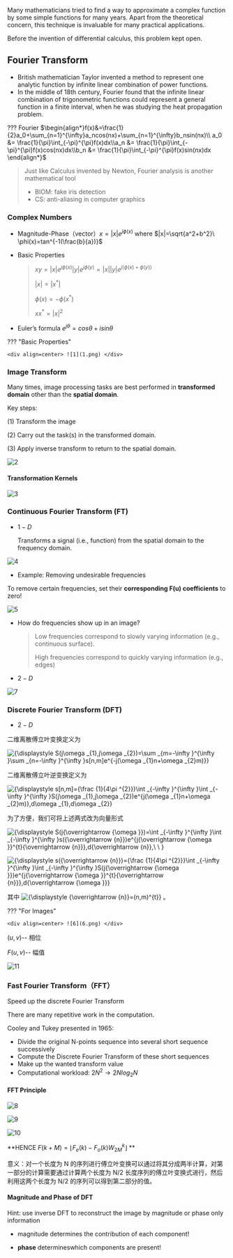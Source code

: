 Many mathematicians tried to find a way to approximate a complex function by some simple functions for many years. Apart from the theoretical concern, this technique is invaluable for many practical applications.

Before the invention of differential calculus, this problem kept open. 

## Fourier Transform

* British mathematician Taylor invented a method to represent one analytic function by infinite linear combination of power functions.
* In the middle of 18th century, Fourier found that the infinite linear combination of trigonometric functions could represent a general function in a finite interval, when he was studying the heat propagation problem.

??? Fourier
    $\begin{align*}f(x)&=\frac{1}{2}a_0+\sum_{n=1}^{\infty}a_ncos(nx)+\sum_{n=1}^{\infty}b_nsin(nx)\\ a_0 &= \frac{1}{\pi}\int_{-\pi}^{\pi}f(x)dx\\a_n &= \frac{1}{\pi}\int_{-\pi}^{\pi}f(x)cos(nx)dx\\b_n &= \frac{1}{\pi}\int_{-\pi}^{\pi}f(x)sin(nx)dx \end{align*}$

> Just like Calculus invented by Newton, Fourier analysis is another mathematical tool
>
> * BIOM: fake iris detection
> * CS: anti-aliasing in computer graphics

### Complex Numbers

* Magnitude-Phase（vector）$x=|x|e^{j\phi(x)}$ where $|x|=\sqrt{a^2+b^2}\ \phi(x)=tan^{-1(\frac{b}{a})}$

* Basic Properties

  > $xy=|x|e^{j\phi(x)}|y|e^{j\phi(y)}=|x||y|e^{j(\phi(x)+\phi(y))}$
  >
  > $|x|=|x^*|$ 
  >
  > $\phi(x)=-\phi(x^*)$
  >
  > $xx^*=|x|^2$

* Euler’s formula $e^{j\theta}=cos\theta + isin\theta$

??? "Basic Properties"

    <div align=center> ![1](1.png) </div>  

### Image Transform

Many times, image processing tasks are best performed in **transformed domain** other than the **spatial domain**.

Key steps:

(1) Transform the image

(2) Carry out the task(s) in the transformed domain.

(3) Apply inverse transform to return to the spatial domain.

![2](2.png)

#### Transformation Kernels

![3](3.png)

### Continuous Fourier Transform (FT)

* $1-D$

  Transforms a signal (i.e., function) from the spatial domain to the frequency domain.

![4](4.png)

* Example: Removing undesirable frequencies

To remove certain frequencies, set their **corresponding F(u) coefficients** to zero!

![5](5.png)

* How do frequencies show up in an image?

  > Low frequencies correspond to slowly varying information (e.g., continuous surface).
  >
  > High frequencies correspond to quickly varying information (e.g., edges)

* $2-D$

![7](7.png)

### Discrete Fourier Transform (DFT)

* $2-D$

二维离散傅立叶变换定义为

![{\displaystyle S(j\omega _{1},j\omega _{2})=\sum _{m=-\infty }^{\infty }\sum _{n=-\infty }^{\infty }s[n,m]e^{-j(\omega _{1}n+\omega _{2}m)}}](https://wikimedia.org/api/rest_v1/media/math/render/svg/54cbeb7d98a54a60545e0e63a522b6d80c39ca98)

二维离散傅立叶逆变换定义为

![{\displaystyle s[n,m]={\frac {1}{4\pi ^{2}}}\int _{-\infty }^{\infty }\int _{-\infty }^{\infty }S(j\omega _{1},j\omega _{2})e^{j(\omega _{1}n+\omega _{2}m)}\,d\omega _{1}\,d\omega _{2}}](https://wikimedia.org/api/rest_v1/media/math/render/svg/58db6f096f814ad493d5214cd8b24b5eef502bf7)

为了方便，我们可将上述两式改为向量形式

![{\displaystyle S(j{\overrightarrow {\omega }})=\int _{-\infty }^{\infty }\int _{-\infty }^{\infty }s({\overrightarrow {n}})e^{j{\overrightarrow {\omega }}^{t}{\overrightarrow {n}}}\,d{\overrightarrow {n}},\ \ }](https://wikimedia.org/api/rest_v1/media/math/render/svg/c0328ff66cdbe911ed9a6c8a20e5d82bb6b7352e)

![{\displaystyle s({\overrightarrow {n}})={\frac {1}{4\pi ^{2}}}\int _{-\infty }^{\infty }\int _{-\infty }^{\infty }S(j{\overrightarrow {\omega }})e^{j{\overrightarrow {\omega }}^{t}{\overrightarrow {n}}}\,d{\overrightarrow {\omega }}}](https://wikimedia.org/api/rest_v1/media/math/render/svg/fc1e7abc1692708b814b26eb7c5ac015aead59ea)

其中 ![{\displaystyle {\overrightarrow {n}}=(n,m)^{t}}](https://wikimedia.org/api/rest_v1/media/math/render/svg/4285c99a94763bdbb804470367c62a765e5d4c91) 。

??? "For Images"

    <div align=center> ![6](6.png) </div>  

$(u,v)$-- 相位

$F(u,v)$-- 幅值

![11](11.png)

### Fast Fourier Transform（FFT）

Speed up the discrete Fourier Transform

There are many repetitive work in the computation.

Cooley and Tukey presented in 1965:

* Divide the original N-points sequence into several short sequence successively
* Compute the Discrete Fourier Transform of these short sequences
* Make up the wanted transform value
* Computational workload: $2N^2\rightarrow2Nlog_2N$

#### FFT Principle

![8](8.png)

![9](9.png)

![10](10.png)

**HENCE   $F(k+M)=\lfloor F_e(k)-F_o(k)W_{2M}^k\rfloor$  **

意义：对一个长度为 N 的序列进行傅立叶变换可以通过将其分成两半计算，对第一部分的计算需要通过计算两个长度为 N/2 长度序列的傅立叶变换式进行，然后利用这两个长度为 N/2 的序列可以得到第二部分的值。

#### Magnitude and Phase of DFT

Hint: use inverse DFT to reconstruct the image by magnitude or phase only information

* magnitude determines the contribution of each component!

* **phase** determineswhich components are present!

